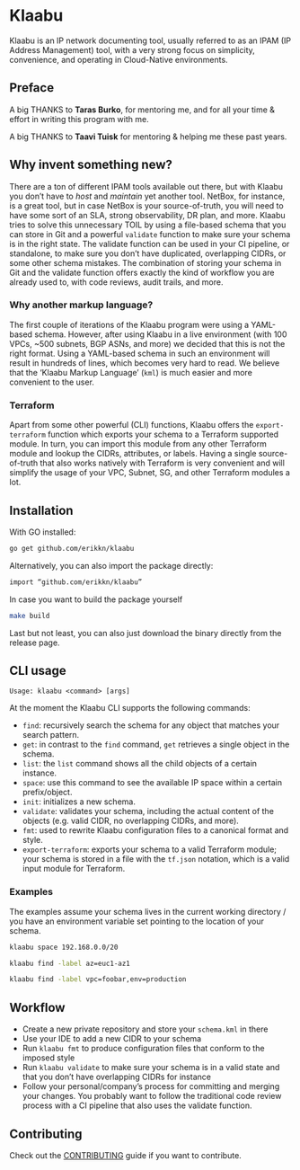 # Klaabu

Klaabu is an IP network documenting tool, usually referred to as an IPAM (IP Address Management) tool, with a very strong focus on simplicity, convenience, and operating in Cloud-Native environments.

## Preface
A big THANKS to **Taras Burko**, for mentoring me, and for all your time & effort in writing this program with me.

A big THANKS to **Taavi Tuisk** for mentoring & helping me these past years.

## Why invent something new?
There are a ton of different IPAM tools available out there, but with Klaabu you don’t have to <i>host</i> and <i>maintain</i> yet another tool. NetBox, for instance, is a great tool, but in case NetBox is your source-of-truth, you will need to have some sort of an SLA, strong observability, DR plan, and more.
Klaabu tries to solve this unnecessary TOIL by using a file-based schema that you can store in Git and a powerful `validate` function to make sure your schema is in the right state. The validate function can be used in your CI pipeline, or standalone, to make sure you don’t have duplicated, overlapping CIDRs, or some other schema mistakes. The combination of storing your schema in Git and the validate function offers exactly the kind of workflow you are already used to, with code reviews, audit trails, and more.

### Why another markup language?
The first couple of iterations of the Klaabu program were using a YAML-based schema. However, after using Klaabu in a live environment (with 100 VPCs, ~500 subnets, BGP ASNs, and more) we decided that this is not the right format. Using a YAML-based schema in such an environment will result in hundreds of lines, which becomes very hard to read. We believe that the ‘Klaabu Markup Language’ (`kml`) is much easier and more convenient to the user.

### Terraform
Apart from some other powerful (CLI) functions, Klaabu offers the `export-terraform` function which exports your schema to a Terraform supported module. In turn, you can import this module from any other Terraform module and lookup the CIDRs, attributes, or labels. Having a single source-of-truth that also works natively with Terraform is very convenient and will simplify the usage of your VPC, Subnet, SG, and other Terraform modules a lot.

## Installation
With GO installed:

```bash
go get github.com/erikkn/klaabu
```

Alternatively, you can also import the package directly:

```bash
import “github.com/erikkn/klaabu”
```

In case you want to build the package yourself

```bash
make build
```

Last but not least, you can also just download the binary directly from the release page.

## CLI usage
```
Usage: klaabu <command> [args]
```

At the moment the Klaabu CLI supports the following commands:
* `find`: recursively search the schema for any object that matches your search pattern.
* `get`: in contrast to the `find` command, `get` retrieves a single object in the schema.
* `list`: the `list` command shows all the child objects of a certain instance.
* `space`: use this command to see the available IP space within a certain prefix/object.
* `init`: initializes a new schema.
* `validate`: validates your schema, including the actual content of the objects (e.g. valid CIDR, no overlapping CIDRs, and more).
* `fmt`: used to rewrite Klaabu configuration files to a canonical format and style.
* `export-terraform`: exports your schema to a valid Terraform module; your schema is stored in a file with the `tf.json` notation, which is a valid input module for Terraform.

### Examples
The examples assume your schema lives in the current working directory / you have an environment variable set pointing to the location of your schema.

```bash
klaabu space 192.168.0.0/20
```

```bash
klaabu find -label az=euc1-az1

klaabu find -label vpc=foobar,env=production
```

## Workflow
- Create a new private repository and store your `schema.kml` in there
- Use your IDE to add a new CIDR to your schema
- Run `klaabu fmt` to produce configuration files that conform to the imposed style
- Run `klaabu validate` to make sure your schema is in a valid state and that you don’t have overlapping CIDRs for instance
- Follow your personal/company’s process for committing and merging your changes. You probably want to follow the traditional code review process with a CI pipeline that also uses the validate function.

## Contributing
Check out the [CONTRIBUTING](./CONTRIBUTING.md/) guide if you want to contribute.

